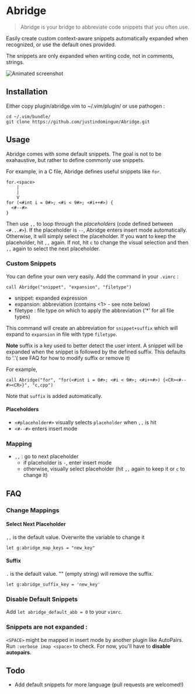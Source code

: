# Abridge

> Abridge is your bridge to abbreviate code snippets that you often use.

Easily create custom context-aware snippets automatically expanded when recognized, or use the default ones provided. 

The snippets are only expanded when writing code, not in comments, strings.

![Animated screenshot](http://www.justindomingue.com/public/screenshot.gif)

## Installation

Either copy plugin/abridge.vim to ~/.vim/plugin/ or use pathogen :

    cd ~/.vim/bundle/
    git clone https://github.com/justindomingue/Abridge.git
    
## Usage

Abridge comes with some default snippets. The goal is not to be exahaustive, but rather to define commonly use snippets. 

For example, in a C file, Abridge defines useful snippets like `for`.

    for.<space>
        |
        |
        V
    for (<#int i = 0#>; <#i < 9#>; <#i++#>) {
      <#--#>
    }

Then use `,,` to loop through the *placeholders* (code defined between `<#...#>`). If the placeholder is `--`, Abridge enters insert mode automatically. Otherwise, it will simply select the placeholder. If you want to keep the placeholder, hit `,,` again. If not, hit `c` to change the visual selection and then `,,` again to select the next placeholder.

### Custom Snippets

You can define your own very easily. Add the command in your `.vimrc` :

    call Abridge("snippet", "expansion", "filetype")

- snippet: expanded expression
- expansion: abbreviation (contains <1> - see note below)
- filetype : file type on which to apply the abbreviation ('*' for all file types)

This command will create an abbreviation for `snippet+suffix` which will expand to `expansion` in file with type `filetype`.

**Note** suffix is a key used to better detect the user intent. A snippet will be expanded when the snippet is followed by the defined suffix. This defaults to '.'( see FAQ for how to modify suffix or remove it)

For example, 

    call Abridge("for", "for(<#int i = 0#>; <#i < 9#>; <#i++#>) {<CR><#--#><CR>}", "c,cpp")

Note that `suffix` is added automatically.

#### Placeholders

- `<#placeholder#>` visually selects `placeholder` when `,,` is hit
- `<#--#>` enters insert mode

### Mapping

- `,,` : go to next placeholder
  - if placeholder is `-`, enter insert mode
  - otherwise, visually select placeholder (hit `,,` again to keep it or `c` to change it)

## FAQ

### Change Mappings

#### Select Next Placeholder

`,,` is the default value. Overwrite the variable to change it

    let g:abridge_map_keys = "new_key"

#### Suffix

`.` is the default value. "" (empty string) will remove the suffix.

    let g:abridge_suffix_key = 'new_key'

### Disable Default Snippets

Add `let abridge_default_abb = 0` to your `vimrc`.

### Snippets are not expanded : 

`<SPACE>` might be mapped in insert mode by another plugin like AutoPairs. Run `:verbose imap <space>` to check. For now, you'll have to **disable autopairs**.
## Todo

- Add default snippets for more language (pull requests are welcomed!)
